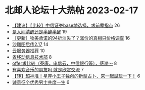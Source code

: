 # 北邮人论坛十大热帖 2023-02-17

- [【建议】【比较】中信证券base地选择，求前辈指点](https://bbs.byr.cn/article/Job/2184809) 26
- [是人间清醒还是半醉半醒](https://bbs.byr.cn/article/Feeling/3198176) 19
- [［更新］物美承诺的94折消失了？涨价的真相只价格调查](https://bbs.byr.cn/article/Food/522866) 16
- [沙雕图后传2.17](https://bbs.byr.cn/article/Picture/3336896) 14
- [云服务器推荐](https://bbs.byr.cn/article/Talking/6379858) 10
- [省移动信息技术部](https://bbs.byr.cn/article/Shandong/423708) 8
- [offer求比较（泰康，电信云，中信银行等），感谢～](https://bbs.byr.cn/article/WorkLife/1156030) 8
- [有喜欢音乐的朋友吗 就是欣赏交流](https://bbs.byr.cn/article/Music/343258) 7
- [【转】超神准！星座小王子独创的新型占卜、來一起試玩一下！](https://bbs.byr.cn/article/Constellations/326533) 6
- [诚意征个优秀男士共度一生](https://bbs.byr.cn/article/Friends/2036366) 6


